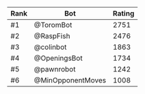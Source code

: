 Rank|Bot|Rating
---|---|---
#1|@ToromBot|2751
#2|@RaspFish|2476
#3|@colinbot|1863
#4|@OpeningsBot|1734
#5|@pawnrobot|1242
#6|@MinOpponentMoves|1008
